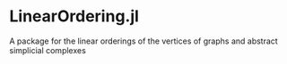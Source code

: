 # LinearOrdering.jl
A package for the linear orderings of the vertices of graphs and abstract simplicial complexes
